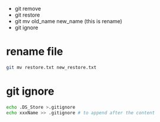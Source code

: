 
- git remove
- git restore
- git mv old_name new_name (this is rename)
- git ignore

# rename file
```bash
git mv restore.txt new_restore.txt
```

# git ignore

```bash
echo .DS_Store >.gitignore
echo xxxName >> .gitignore # to append after the content
```